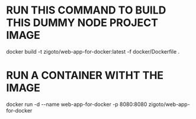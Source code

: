 # RUN THIS COMMAND TO BUILD THIS DUMMY NODE PROJECT IMAGE
docker build -t zigoto/web-app-for-docker:latest -f docker/Dockerfile .

# RUN A CONTAINER WITHT THE IMAGE
docker run -d --name web-app-for-docker -p 8080:8080 zigoto/web-app-for-docker